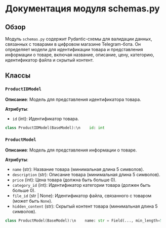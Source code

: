 # Документация модуля schemas.py

## Обзор

Модуль `schemas.py` содержит Pydantic-схемы для валидации данных, связанных с товарами в цифровом магазине Telegram-бота. Он определяет модели для идентификации товара и представления информации о товаре, включая название, описание, цену, категорию, идентификатор файла и скрытый контент.

## Классы

### `ProductIDModel`

**Описание**: Модель для представления идентификатора товара.

**Атрибуты**:

- `id` (int): Идентификатор товара.

```python
class ProductIDModel(BaseModel):\n    id: int
```

### `ProductModel`

**Описание**: Модель для представления информации о товаре.

**Атрибуты**:

- `name` (str): Название товара (минимальная длина 5 символов).
- `description` (str): Описание товара (минимальная длина 5 символов).
- `price` (int): Цена товара (должна быть больше 0).
- `category_id` (int): Идентификатор категории товара (должен быть больше 0).
- `file_id` (str | None): Идентификатор файла, связанного с товаром (может быть `None`).
- `hidden_content` (str): Скрытый контент товара (минимальная длина 5 символов).

```python
class ProductModel(BaseModel):\n    name: str = Field(..., min_length=5)\n    description: str = Field(..., min_length=5)\n    price: int = Field(..., gt=0)\n    category_id: int = Field(..., gt=0)\n    file_id: str | None = None\n    hidden_content: str = Field(..., min_length=5)